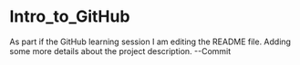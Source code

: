 # Intro_to_GitHub
As part if the GitHub learning session
I am editing the README file. Adding some more details about the project description.
--Commit
